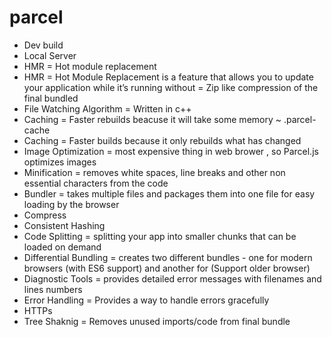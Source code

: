 # parcel

- Dev build
- Local Server
- HMR = Hot module replacement
- HMR = Hot Module Replacement is a feature that allows you to update your application while it’s running without = Zip like compression of the final bundled
- File Watching Algorithm = Written in c++
- Caching = Faster rebuilds beacuse it will take some memory ~ .parcel-cache
- Caching = Faster builds because it only rebuilds what has changed
- Image Optimization = most expensive thing in web brower , so Parcel.js optimizes images
- Minification = removes white spaces, line breaks and other non essential characters from the code
- Bundler = takes multiple files and packages them into one file for easy loading by the browser
- Compress
- Consistent Hashing
- Code Splitting = splitting your app into smaller chunks that can be loaded on demand
- Differential Bundling = creates two different bundles - one for modern browsers (with ES6 support) and another for (Support older browser)
- Diagnostic Tools = provides detailed error messages with filenames and lines numbers
- Error Handling = Provides a way to handle errors gracefully
- HTTPs
- Tree Shaknig = Removes unused imports/code from final bundle
